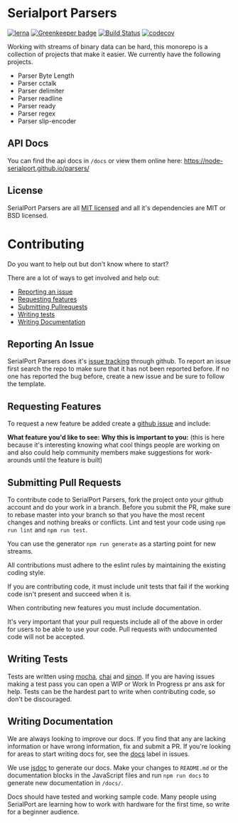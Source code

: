 # Serialport Parsers

[![lerna](https://img.shields.io/badge/maintained%20with-lerna-cc00ff.svg)](https://lernajs.io/)
[![Greenkeeper badge](https://badges.greenkeeper.io/node-serialport/parsers.svg)](https://greenkeeper.io/)
[![Build Status](https://travis-ci.org/node-serialport/parsers.svg?branch=master)](https://travis-ci.org/node-serialport/parsers)
[![codecov](https://codecov.io/gh/node-serialport/parsers/branch/master/graph/badge.svg)](https://codecov.io/gh/node-serialport/parsers)

Working with streams of binary data can be hard, this monorepo is a collection of projects that make it easier. We currently have the following projects.

- Parser Byte Length
- Parser cctalk
- Parser delimiter
- Parser readline
- Parser ready
- Parser regex
- Parser slip-encoder

## API Docs
You can find the api docs in `/docs` or view them online here: https://node-serialport.github.io/parsers/

## License
SerialPort Parsers are all [MIT licensed](LICENSE) and all it's dependencies are MIT or BSD licensed.

# Contributing

Do you want to help out but don't know where to start?

There are a lot of ways to get involved and help out:
- [Reporting an issue](#reporting-issues)
- [Requesting features](#requesting-features)
- [Submitting Pullrequests](#pullrequests)
- [Writing tests](#writing-tests)
- [Writing Documentation](#writing-docs)

<a name="reporting-issues"></a>
## Reporting An Issue

SerialPort Parsers does it's [issue tracking](https://github.com/node-serialport/parsers/issues) through github. To report an issue first search the repo to make sure that it has not been reported before.  If no one has reported the bug before, create a new issue and be sure to follow the template.

<a name="requesting-features"></a>
## Requesting Features
To request a new feature be added create a [github issue](https://github.com/node-serialport/parsers/issues/new) and include:

**What feature you'd like to see:**
**Why this is important to you:** (this is here because it's interesting knowing what cool things people are working on and also could help community members make suggestions for work-arounds until the feature is built)

<a name="pullrequests"></a>
## Submitting Pull Requests
To contribute code to SerialPort Parsers, fork the project onto your github account and do your work in a branch. Before you submit the PR, make sure to rebase master into your branch so that you have the most recent changes and nothing breaks or conflicts.  Lint and test your code using `npm run lint` and `npm run test`.

You can use the generator `npm run generate` as a starting point for new streams.

All contributions must adhere to the eslint rules by maintaining the existing coding style.

If you are contributing code, it must include unit tests that fail if the working code isn't present and succeed when it is.

When contributing new features you must include documentation.

It's very important that your pull requests include all of the above in order for users to be able to use your code. Pull requests with undocumented code will not be accepted.

<a name="writing-tests"></a>
## Writing Tests

Tests are written using [mocha](https://mochajs.org/), [chai](http://chaijs.com/) and [sinon](http://sinonjs.org/).  If you are having issues making a test pass you can open a WIP or Work In Progress pr ans ask for help. Tests can be the hardest part to write when contributing code, so don't be discouraged.

<a name="writing-docs"></a>
## Writing Documentation

We are always looking to improve our docs.  If you find that any are lacking information or have wrong information, fix and submit a PR.  If you're looking for areas to start writing docs for, see the [docs](https://github.com/node-serialport/parsers/labels/docs) label in issues.

We use [jsdoc](http://usejsdoc.org/) to generate our docs. Make your changes to `README.md` or the documentation blocks in the JavaScript files and run `npm run docs` to generate new documentation in `/docs/`.

Docs should have tested and working sample code. Many people using SerialPort are learning how to work with hardware for the first time, so write for a beginner audience.
